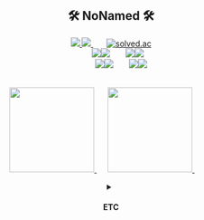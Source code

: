 <div align=center>
<h2>🛠 NoNamed 🛠</h2>
  <a href="https://amused-ground-491.notion.site/README-a0c18f2016394d7ab716b0f734ddc9d3" target="_blank" >
    <img src="https://img.shields.io/badge/Portfolio-000000?style=platic&logo=Notion&logoColor=white"/>
  </a>
  <a href="https://velog.io/@nn98" target="_blank" >
    <img src="https://img.shields.io/badge/Velog-20C997?style=platic&logo=Velog&logoColor=white"/>
  </a>
  &nbsp&nbsp&nbsp&nbsp&nbsp
  <a href="https://solved.ac/q9922000" target="_blank" >
    <img alt="solved.ac" src="http://mazassumnida.wtf/api/mini/generate_badge?boj=q9922000"/>
  </a>
  <br/>
  &nbsp&nbsp&nbsp&nbsp&nbsp
  <img src="https://img.shields.io/badge/JAVA-007396?style=platic&logo=Joplin&logoColor=white"/><img src="https://img.shields.io/badge/Spring-6DB33F?style=platic&logo=spring&logoColor=white"/>
  &nbsp&nbsp&nbsp&nbsp&nbsp
  <img src="https://img.shields.io/badge/Node-339933?style=platic&logo=Node.js&logoColor=white"/><img src="https://img.shields.io/badge/React-61DAFB?style=platic&logo=react&logoColor=black"/>
  <br/>
  &nbsp&nbsp&nbsp&nbsp&nbsp&nbsp&nbsp&nbsp
  <img src="https://img.shields.io/badge/MySQL-4479A1?style=platic&logo=MySQL&logoColor=white"/><img src="https://img.shields.io/badge/MongoDB-47A248?style=platic&logo=MongoDB&logoColor=white"/>
  &nbsp&nbsp&nbsp&nbsp&nbsp
  <img src="https://img.shields.io/badge/Oracle Cloude-F80000?style=platic&logo=oracle&logoColor=white"/><img src="https://img.shields.io/badge/AWS-232F3E?style=platic&logo=amazonaws&logoColor=white"/>
    <br/>
    <br/>
<p align="center">
  &nbsp
    <a href="https://github.com/nn98">
        <img src="https://github-readme-stats.vercel.app/api?username=nn98&theme=gruvbox" height="150">
    </a>
  &nbsp&nbsp&nbsp&nbsp
    <a href="https://github.com/nn98">
        <img src="https://github-readme-stats.vercel.app/api/top-langs/?username=nn98&layout=compact&exclude_repo=productive-box,rally-discordbot-dashboard&hide=jupyter%20notebook,scss,ruby&langs_count=5&theme=gruvbox" height="150">
    </a>
      &nbsp&nbsp&nbsp&nbsp&nbsp&nbsp&nbsp&nbsp&nbsp&nbsp
</p>
  <details>
    <summary><h4>ETC</h4></summary>
    
[![Solved.ac프로필](http://mazassumnida.wtf/api/v2/generate_badge?boj=q9922000)](https://solved.ac/q9922000)
<img src="http://mazandi.herokuapp.com/api?handle=q9922000&theme=cold"/>
    
## Project

### [Monity](https://github.com/nn98/SW_Competition_2019)  
강의실 컴퓨터 사용 현황 모니터링 서비스 `Android`  

### [TA_Assist](https://github.com/nn98/TA_Assist)  
TA업무 지원 서비스 `Android`  

### [ReeBook](https://github.com/nn98/ReeBook)  
교재 재활용 및 대여 서비스 `SpringBoot`  

### [Solved.SKHU](https://github.com/nn98/2022-1SoftP)  
BaekJoon/Solved.ac 프로그래밍 저지 서포터 서비스 `React.js` `Node.js`

## Activity

## Award
  </details>

</div>
<!--   
[![GitHub Pages Badge](https://img.shields.io/badge/-GitHub_Pages-181717?style=flat-square&logo=github&logoColor=white)](https://cael0.github.io/)
<br>
![Java](https://img.shields.io/badge/JAVA-brown.svg?style=flat-square&logo=java&logoColor=white)
![Node.js Badge](https://img.shields.io/badge/Node.js-darkgrey?style=flat-square&logo=Node.js&logoColor=white)
![Express Badge](https://img.shields.io/badge/express.js-yellow?style=flat-square&logo=express&logoColor=white)
![Mysql](https://img.shields.io/badge/MySQL-purple.svg?style=flat-square&logo=Mysql&logoColor=white)
<br>
![Python](https://img.shields.io/badge/Python-skyblue.svg?style=flat-square&logo=python&logoColor=white)
![React](https://img.shields.io/badge/React.js-deepgreen.svg?style=flat-square&logo=React&logoColor=white)
![TypeScript Badge](https://img.shields.io/badge/JavaScript-FA7343?style=flat-square&logo=JavaScript&logoColor=white)
![C](https://img.shields.io/badge/C-492789.svg?style=flat-square&logo=C&logoColor=white) 

<p>
   <img src="https://img.shields.io/badge/SpringBoot-6DB33F?style=flat-square&logo=Spring&logoColor=white"/></a>&nbsp 
   <img src="https://img.shields.io/badge/AWS-333664?style=flat-square&logo=amazon-aws&logoColor=white"/></a>&nbsp 
</p>

<p>
  <img src="https://img.shields.io/badge/IntellijIDEA-000000?logo=IntellijIDEA&logoColor=white"/></a>&nbsp
  <img src="https://img.shields.io/badge/VisualStudioCode-007ACC?logo=VisualStudioCode&logoColor=white"/></a>&nbsp 
</p>

[![Top Langs](https://github-readme-stats.vercel.app/api/top-langs/?username=nn98&layout=compact&exclude_repo=productive-box,rally-discordbot-dashboard&hide=jupyter%20notebook,scss,ruby&langs_count=10)](https://github.com/anuraghazra/github-readme-stats)

-->

